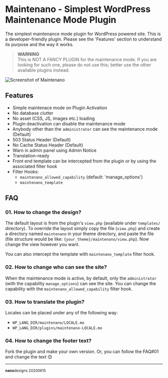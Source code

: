 # Maintenano - Simplest WordPress Maintenance Mode Plugin

The simplest maintenance mode plugin for WordPress powered site. This is a developer-friendly plugin. Please see the 'Features' section to understand its purpose and the way it works.

> **WARNING**<br>
> This is NOT A FANCY PLUGIN for the maintenance mode. If you are looking for such one, please do not use this; better use the other available plugins instead.

![Screenshot of Maintenano](https://user-images.githubusercontent.com/4551598/84660108-2f9cf180-af3a-11ea-957e-60a723fc157f.png)


## Features

- Simple maintenace mode on Plugin Activation
- No database clutter
- No asset (CSS, JS, images etc.) loading
- Plugin deactivation can disable the maintenance mode
- Anybody other than the `administrator` can see the maintenance mode (Default)
- 503 Status Header (Default)
- No Cache Status Header (Default)
- Warn in admin panel using Admin Notice
- Translation-ready
- Front end template can be intercepted from the plugin or by using the associated filter hook
- Filter Hooks:
  - `maintenano_allowed_capability` (default: 'manage_options')
  - `maintenano_template`

## FAQ

### 01. How to change the design?

The default layout is from the plugin's `view.php` (available under `templates/` directory). To override the layout simply copy the file (`view.php`) and create a directory named `maintenano` in your theme directory, and paste the file (file structure would be like: `{your_theme}/maintenano/view.php`). Now change the view however you want.

You can also intercept the template with `maintenano_template` filter hook.

### 02. How to change who can see the site?

When the maintenance mode is active, by default, only the `administrator` (with the capability `manage_options`) can see the site. You can change the capability with the `maintenano_allowed_capability` filter hook.

### 03. How to translate the plugin?

Locales can be placed under any of the following way:

- `WP_LANG_DIR/maintenano/LOCALE.mo`
- `WP_LANG_DIR/plugins/maintenano-LOCALE.mo`

### 04. How to change the footer text?

Fork the plugin and make your own version. Or, you can follow the FAQ#01 and change the text 😊

---
<sup>**nano**designs 20200615</sup>
